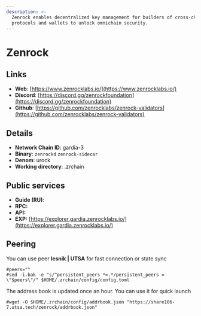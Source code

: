 ```yaml
---
description: >-
  Zenrock enables decentralized key management for builders of cross-chain
  protocols and wallets to unlock omnichain security.
---
```


# Zenrock

## Links

* **Web**: [https://www.zenrocklabs.io/](https://www.zenrocklabs.io/)
* **Discord**: [https://discord.gg/zenrockfoundation](https://discord.gg/zenrockfoundation)
* **Github**: [https://github.com/zenrocklabs/zenrock-validators](https://github.com/zenrocklabs/zenrock-validators)

## **Details**

* **Network Chain ID**: gardia-3
* **Binary**: `zenrockd` `zenrock-sidecar`
* **Denom**: urock
* **Working directory**: .zrchain

## Public services

* **Guide (RU)**:&#x20;
* **RPC:**&#x20;
* **API:**&#x20;
* **EXP:** [https://explorer.gardia.zenrocklabs.io/](https://explorer.gardia.zenrocklabs.io/)

## Peering

You can use peer **lesnik | UTSA** for fast connection or state sync

```shell
#peers=""
#sed -i.bak -e "s/^persistent_peers *=.*/persistent_peers = \"$peers\"/" $HOME/.zrchain/config/config.toml
```

The address book is updated once an hour. You can use it for quick launch

```shell
#wget -O $HOME/.zrchain/config/addrbook.json "https://share106-7.utsa.tech/zenrock/addrbook.json"
```
